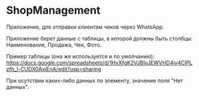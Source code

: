 # ShopManagement
Приложение, для отправки клиентам чеков через WhatsApp.

Приложение берет данные с таблицы, в которой должны быть столбцы: Наименование, Продажа, Чек,	Фото.

Пример таблицы (она же используется и по умолчанию): https://docs.google.com/spreadsheets/d/1HvXfgK2VJBIvJEWVHD4jy4ClPLzfh_l-CUDX0AxiEnA/edit?usp=sharing

При осутствии каких-либо данных по элементу, значение поля "Нет данных".
